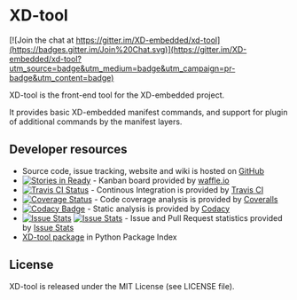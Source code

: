 # XD-tool

[![Join the chat at https://gitter.im/XD-embedded/xd-tool](https://badges.gitter.im/Join%20Chat.svg)](https://gitter.im/XD-embedded/xd-tool?utm_source=badge&utm_medium=badge&utm_campaign=pr-badge&utm_content=badge)

XD-tool is the front-end tool for the XD-embedded project.

It provides basic XD-embedded manifest commands, and support for plugin of
additional commands by the manifest layers.

## Developer resources

- Source code, issue tracking, website and wiki is hosted on
  [GitHub](https://github.com)
- [![Stories in Ready](https://badge.waffle.io/xd-embedded/xd-tool.png?label=ready&title=Ready)](https://waffle.io/xd-embedded/xd-tool) - Kanban board provided by [waffle.io](https://waffle.io/)
- [![Travis CI Status](https://travis-ci.org/XD-embedded/xd-tool.svg?branch=master)](https://travis-ci.org/XD-embedded/xd-tool) - Continous Integration is provided by [Travis CI](https://travis-ci.org)
- [![Coverage Status](https://coveralls.io/repos/XD-embedded/xd-tool/badge.png?branch=master)](https://coveralls.io/r/XD-embedded/xd-tool?branch=master) - Code coverage analysis is provided by [Coveralls](https://coveralls.io)
- [![Codacy Badge](https://www.codacy.com/project/badge/8ec89efe264548c4a441b67053d51ab7)](https://www.codacy.com/public/XD-embedded/xdtool) - Static analysis is provided by [Codacy](https://www.codacy.com)
- [![Issue Stats](http://issuestats.com/github/XD-embedded/xd-tool/badge/pr)](http://issuestats.com/github/XD-embedded/xd-tool) [![Issue Stats](http://issuestats.com/github/XD-embedded/xd-tool/badge/issue)](http://issuestats.com/github/XD-embedded/xd-tool) - Issue and Pull Request statistics provided by [Issue Stats](http://issuestats.com/)
- [XD-tool package](https://pypi.python.org/pypi/XD-tool) in Python Package Index

## License

XD-tool is released under the MIT License (see LICENSE file).

